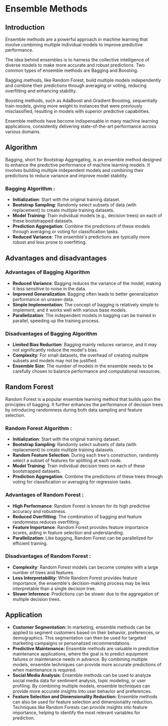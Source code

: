 #  Ensemble Methods

## Introduction
Ensemble methods are a powerful approach in machine learning that involve combining multiple individual models to improve predictive performance.


The idea behind ensembles is to harness the collective intelligence of diverse models to make more accurate and robust predictions. Two common types of ensemble methods are Bagging and Boosting.

Bagging methods, like Random Forest, build multiple models independently and combine their predictions through averaging or voting, reducing overfitting and enhancing stability.

Boosting methods, such as AdaBoost and Gradient Boosting, sequentially train models, giving more weight to instances that were previously misclassified, resulting in models with superior predictive capabilities.

Ensemble methods have become indispensable in many machine learning applications, consistently delivering state-of-the-art performance across various domains.


## Algorithm 
Bagging, short for Bootstrap Aggregating, is an ensemble method designed to enhance the predictive performance of machine learning models. It involves building multiple independent models and combining their predictions to reduce variance and improve model stability.

### Bagging Algorithm :

- **Initialization**: Start with the original training dataset.
- **Bootstrap Sampling**: Randomly select subsets of data (with replacement) to create multiple training datasets.
- **Model Training**: Train individual models (e.g., decision trees) on each of these bootstrapped datasets.
- **Prediction Aggregation**: Combine the predictions of these models through averaging or voting for classification tasks.
- **Reduced Variance**: The ensemble's predictions are typically more robust and less prone to overfitting.
  

## Advantages and disadvantages

### Advantages of Bagging Algorithm
- **Reduced Variance**: Bagging reduces the variance of the model, making it less sensitive to noise in the data.
- **Improved Generalization**: Bagging often leads to better generalization performance on unseen data.
- **Simple Implementation**: The concept of bagging is relatively simple to implement, and it works well with various base models.
- **Parallelization**: The independent models in bagging can be trained in parallel, speeding up the training process.

### Disadvantages of Bagging Algorithm
- **Limited Bias Reduction**: Bagging mainly reduces variance, and it may not significantly reduce the model's bias.
- **Complexity**: For small datasets, the overhead of creating multiple subsets and models may not be justified.
- **Ensemble Size**: The number of models in the ensemble needs to be carefully chosen to balance performance and computational resources.

## Random Forest

Random Forest is a popular ensemble learning method that builds upon the principles of bagging. It further enhances the performance of decision trees by introducing randomness during both data sampling and feature selection.

### Random Forest Algorithm :

- **Initialization**: Start with the original training dataset.
- **Bootstrap Sampling**: Randomly select subsets of data (with replacement) to create multiple training datasets.
- **Random Feature Selection**: During each tree's construction, randomly select a subset of features for splitting at each node.
- **Model Training**: Train individual decision trees on each of these bootstrapped datasets.
- **Prediction Aggregation**: Combine the predictions of these trees through voting for classification or averaging for regression tasks.

### Advantages of Random Forest :

- **High Performance**: Random Forest is known for its high predictive accuracy and robustness.
- **Reduced Overfitting**: The combination of bagging and feature randomness reduces overfitting.
- **Feature Importance**: Random Forest provides feature importance scores, aiding in feature selection and understanding.
- **Parallelization**: Like bagging, Random Forest can be parallelized for efficient training.

### Disadvantages of Random Forest :

- **Complexity**: Random Forest models can become complex with a large number of trees and features.
- **Less Interpretability**: While Random Forest provides feature importance, the ensemble's decision-making process may be less interpretable than a single decision tree.
- **Slower Inference**: Predictions can be slower due to the aggregation of multiple decision trees.

## Application

- **Customer Segmentation:** In marketing, ensemble methods can be applied to segment customers based on their behavior, preferences, or demographics. This segmentation can then be used for targeted marketing campaigns or personalized recommendations.
- **Predictive Maintenance:** Ensemble methods are valuable in predictive maintenance applications, where the goal is to predict equipment failures or maintenance needs in advance. By combining multiple models, ensemble techniques can provide more accurate predictions of when maintenance is required.
- **Social Media Analysis:** Ensemble methods can be used to analyze social media data for sentiment analysis, topic modeling, or user profiling. By combining multiple models, ensemble techniques can provide more accurate insights into user behavior and preferences.
- **Feature Selection and Dimensionality Reduction:** Ensemble methods can also be used for feature selection and dimensionality reduction. Techniques like Random Forests can provide insights into feature importance, helping to identify the most relevant variables for prediction.

